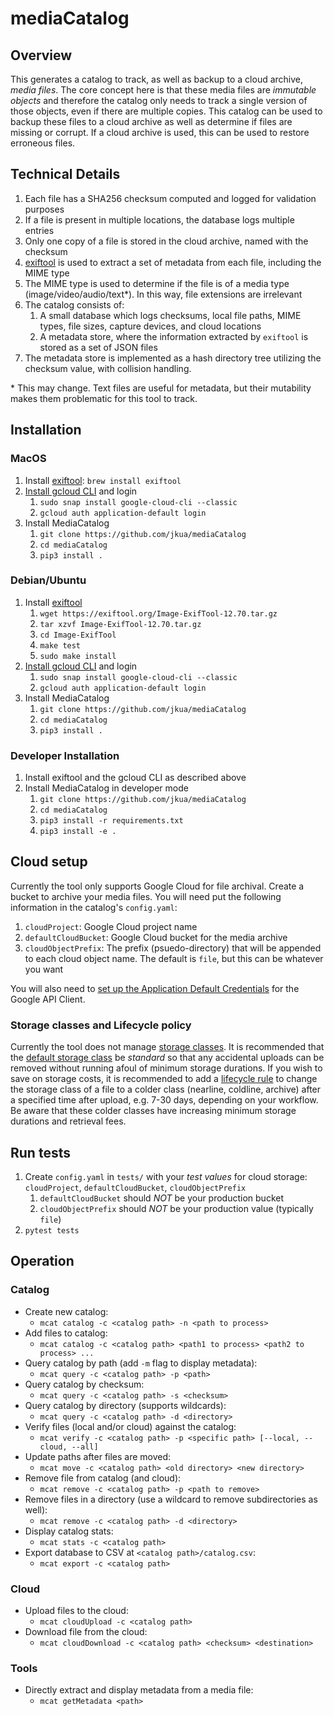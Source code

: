 # mediaCatalog
## Overview
This generates a catalog to track, as well as backup to a cloud archive, 
*media files*. The core concept here is that these media files are 
*immutable objects* and therefore the catalog only needs to track a single 
version of those objects, even if there are multiple copies. This catalog can 
be used to backup these files to a cloud archive as well as determine if files 
are missing or corrupt. If a cloud archive is used, this can be used to restore 
erroneous files.

## Technical Details
1. Each file has a SHA256 checksum computed and logged for validation purposes
2. If a file is present in multiple locations, the database logs multiple entries
3. Only one copy of a file is stored in the cloud archive, named with the checksum
4. [exiftool](https://exiftool.org/) is used to extract a set of metadata from 
    each file, including the MIME type
5. The MIME type is used to determine if the file is of a media type 
    (image/video/audio/text*). In this way, file extensions are irrelevant
6. The catalog consists of:
    1. A small database which logs checksums, local file paths, MIME types, 
        file sizes, capture devices, and cloud locations
    2. A metadata store, where the information extracted by `exiftool` is 
        stored as a set of JSON files
7. The metadata store is implemented as a hash directory tree utilizing the 
    checksum value, with collision handling.

\* This may change. Text files are useful for metadata, but their mutability 
makes them problematic for this tool to track.

## Installation 
### MacOS
1. Install [exiftool](https://exiftool.org/): `brew install exiftool`
2. [Install gcloud CLI](https://cloud.google.com/sdk/docs/install) and login
    1. `sudo snap install google-cloud-cli --classic`
    2. `gcloud auth application-default login`
3. Install MediaCatalog
    1. `git clone https://github.com/jkua/mediaCatalog`
    2. `cd mediaCatalog`
    3. `pip3 install .`
### Debian/Ubuntu
1. Install [exiftool](https://exiftool.org/)
    1. `wget https://exiftool.org/Image-ExifTool-12.70.tar.gz`
    2. `tar xzvf Image-ExifTool-12.70.tar.gz`
    3. `cd Image-ExifTool`
    4. `make test`
    5. `sudo make install`
2. [Install gcloud CLI](https://cloud.google.com/sdk/docs/install) and login
    1. `sudo snap install google-cloud-cli --classic`
    2. `gcloud auth application-default login`
3. Install MediaCatalog
    1. `git clone https://github.com/jkua/mediaCatalog`
    2. `cd mediaCatalog`
    3. `pip3 install .`

### Developer Installation
1. Install exiftool and the gcloud CLI as described above
2. Install MediaCatalog in developer mode
    1. `git clone https://github.com/jkua/mediaCatalog`
    2. `cd mediaCatalog` 
    3. `pip3 install -r requirements.txt`
    4. `pip3 install -e .`

## Cloud setup
Currently the tool only supports Google Cloud for file archival. Create a 
bucket to archive your media files. You will need put the following 
information in the catalog's `config.yaml`:
1. `cloudProject`: Google Cloud project name
2. `defaultCloudBucket`: Google Cloud bucket for the media archive
3. `cloudObjectPrefix`: The prefix (psuedo-directory) that will be appended
    to each cloud object name. The default is `file`, but this can be 
    whatever you want

You will also need to [set up the Application Default Credentials](https://cloud.google.com/docs/authentication/provide-credentials-adc) 
for the Google API Client.

### Storage classes and Lifecycle policy
Currently the tool does not manage [storage classes](https://cloud.google.com/storage/docs/storage-classes). 
It is recommended that the [default storage class](https://cloud.google.com/storage/docs/changing-default-storage-class) 
be *standard* so that any accidental uploads can be removed without running 
afoul of minimum storage durations. If you wish to save on storage costs, it is 
recommended to add a [lifecycle rule](https://cloud.google.com/storage/docs/lifecycle) 
to change the storage class of a file to a colder class (nearline, coldline, 
archive) after a specified time after upload, e.g. 7-30 days, depending on your 
workflow. Be aware that these colder classes have increasing minimum storage 
durations and retrieval fees.

## Run tests
1. Create `config.yaml` in `tests/` with your *test values* for cloud storage: `cloudProject`, `defaultCloudBucket`, `cloudObjectPrefix`
    1. `defaultCloudBucket` should *NOT* be your production bucket
    2. `cloudObjectPrefix` should *NOT* be your production value (typically `file`)
2. `pytest tests`

## Operation
### Catalog
* Create new catalog: 
    * `mcat catalog -c <catalog path> -n <path to process>`
* Add files to catalog: 
    * `mcat catalog -c <catalog path> <path1 to process> <path2 to process> ...`
* Query catalog by path (add `-m` flag to display metadata): 
    * `mcat query -c <catalog path> -p <path>`
* Query catalog by checksum: 
    * `mcat query -c <catalog path> -s <checksum>`
* Query catalog by directory (supports wildcards): 
    * `mcat query -c <catalog path> -d <directory>`
* Verify files (local and/or cloud) against the catalog: 
    * `mcat verify -c <catalog path> -p <specific path> [--local, --cloud, --all]`
* Update paths after files are moved:
    * `mcat move -c <catalog path> <old directory> <new directory>`
* Remove file from catalog (and cloud): 
    * `mcat remove -c <catalog path> -p <path to remove>`
* Remove files in a directory (use a wildcard to remove subdirectories as well): 
    * `mcat remove -c <catalog path> -d <directory>`
* Display catalog stats:
    * `mcat stats -c <catalog path>`
* Export database to CSV at `<catalog path>/catalog.csv`:
    * `mcat export -c <catalog path>`

### Cloud
* Upload files to the cloud: 
    * `mcat cloudUpload -c <catalog path>`
* Download file from the cloud: 
    * `mcat cloudDownload -c <catalog path> <checksum> <destination>`

### Tools
* Directly extract and display metadata from a media file: 
    * `mcat getMetadata <path>`


